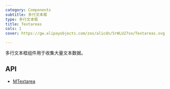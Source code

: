 ```yaml
---
category: Components
subtitle: 多行文本框
type: 多行文本框
title: Textareas
cols: 1
cover: https://gw.alipayobjects.com/zos/alicdn/5rWLU27so/Textareas.svg

---
```


多行文本框组件用于收集大量文本数据。

## API

- [MTextarea](/docs/api/MTextarea)